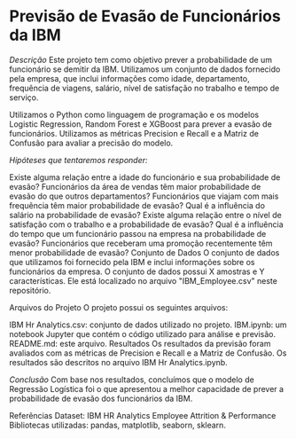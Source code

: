# Previsão de Evasão de Funcionários da IBM

*Descrição*
Este projeto tem como objetivo prever a probabilidade de um funcionário se demitir da IBM. Utilizamos um conjunto de dados fornecido pela empresa, que inclui informações como idade, departamento, frequência de viagens, salário, nível de satisfação no trabalho e tempo de serviço.

Utilizamos o Python como linguagem de programação e os modelos Logistic Regression, Random Forest e XGBoost para prever a evasão de funcionários. Utilizamos as métricas Precision e Recall e a Matriz de Confusão para avaliar a precisão do modelo.

*Hipóteses que tentaremos responder:*

Existe alguma relação entre a idade do funcionário e sua probabilidade de evasão?
Funcionários da área de vendas têm maior probabilidade de evasão do que outros departamentos?
Funcionários que viajam com mais frequência têm maior probabilidade de evasão?
Qual é a influência do salário na probabilidade de evasão?
Existe alguma relação entre o nível de satisfação com o trabalho e a probabilidade de evasão?
Qual é a influência do tempo que um funcionário passou na empresa na probabilidade de evasão?
Funcionários que receberam uma promoção recentemente têm menor probabilidade de evasão?
Conjunto de Dados
O conjunto de dados que utilizamos foi fornecido pela IBM e inclui informações sobre os funcionários da empresa. O conjunto de dados possui X amostras e Y características. Ele está localizado no arquivo "IBM_Employee.csv" neste repositório.

Arquivos do Projeto
O projeto possui os seguintes arquivos:

IBM Hr Analytics.csv: conjunto de dados utilizado no projeto.
IBM.ipynb: um notebook Jupyter que contém o código utilizado para análise e previsão.
README.md: este arquivo.
Resultados
Os resultados da previsão foram avaliados com as métricas de Precision e Recall e a Matriz de Confusão. Os resultados são descritos no arquivo IBM Hr Analytics.ipynb.

*Conclusão*
Com base nos resultados, concluímos que o modelo de Regressão Logística foi o que apresentou a melhor capacidade de prever a probabilidade de evasão dos funcionários da IBM.

Referências
Dataset: IBM HR Analytics Employee Attrition & Performance
Bibliotecas utilizadas: pandas, matplotlib, seaborn, sklearn.
